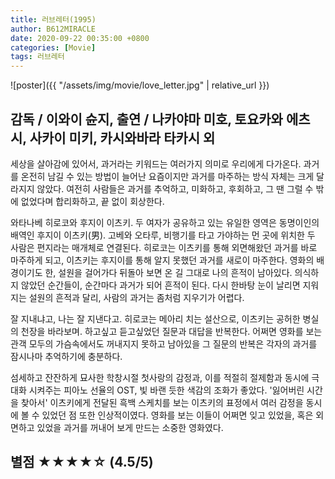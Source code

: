 ```yaml
---
title: 러브레터(1995)
author: B612MIRACLE
date: 2020-09-22 00:35:00 +0800
categories: [Movie]
tags: 러브레터
---
```


![poster]({{ "/assets/img/movie/love_letter.jpg" | relative_url }})
## 감독 / 이와이 슌지, 출연 / 나카야마 미호, 토요카와 에츠시, 사카이 미키, 카시와바라 타카시 외 

세상을 살아감에 있어서, 과거라는 키워드는 여러가지 의미로 우리에게 다가온다.
과거를 온전히 남길 수 있는 방법이 늘어난 요즘이지만 과거를 마주하는 방식 자체는 크게 달라지지 않았다.
여전히 사람들은 과거를 추억하고, 미화하고, 후회하고, 그 땐 그럴 수 밖에 없었다며 합리화하고, 끝 없이 회상한다.

와타나베 히로코와 후지이 이츠키. 두 여자가 공유하고 있는 유일한 영역은 동명이인의 배역인 후지이 이츠키(男). 고베와 오타루, 비행기를 타고 가야하는 먼 곳에 위치한 두 사람은 편지라는 매개체로 연결된다.
히로코는 이츠키를 통해 외면해왔던 과거를 바로 마주하게 되고, 이츠키는 후지이를 통해 알지 못했던 과거를 새로이 마주한다. 영화의 배경이기도 한, 설원을 걸어가다 뒤돌아 보면 온 길 그대로 나의 흔적이 남아있다. 의식하지 않았던 순간들이, 순간마다 과거가 되어 흔적이 된다. 다시 한바탕 눈이 날리면 지워지는 설원의 흔적과 달리, 사람의 과거는 좀처럼 지우기가 어렵다.
 
잘 지내냐고, 나는 잘 지낸다고. 히로코는 메아리 치는 설산으로, 이츠키는 공허한 병실의 천장을 바라보며. 하고싶고 듣고싶었던 질문과 대답을 반복한다. 어쩌면 영화를 보는 관객 모두의 가슴속에서도 꺼내지지 못하고 남아있을 그 질문의 반복은 각자의 과거를 잠시나마 추억하기에 충분하다.

섬세하고 잔잔하게 묘사한 학창시절 첫사랑의 감정과, 이를 적절히 절제함과 동시에 극대화 시켜주는 피아노 선율의 OST, 빛 바랜 듯한 색감의 조화가 좋았다. '잃어버린 시간을 찾아서' 이츠키에게 전달된 흑백 스케치를 보는 이츠키의 표정에서 여러 감정을 동시에 볼 수 있었던 점 또한 인상적이였다. 영화를 보는 이들이 어쩌면 잊고 있었을, 혹은 외면하고 있었을 과거를 꺼내어 보게 만드는 소중한 영화였다.

## 별점 ★★★★☆ (4.5/5)